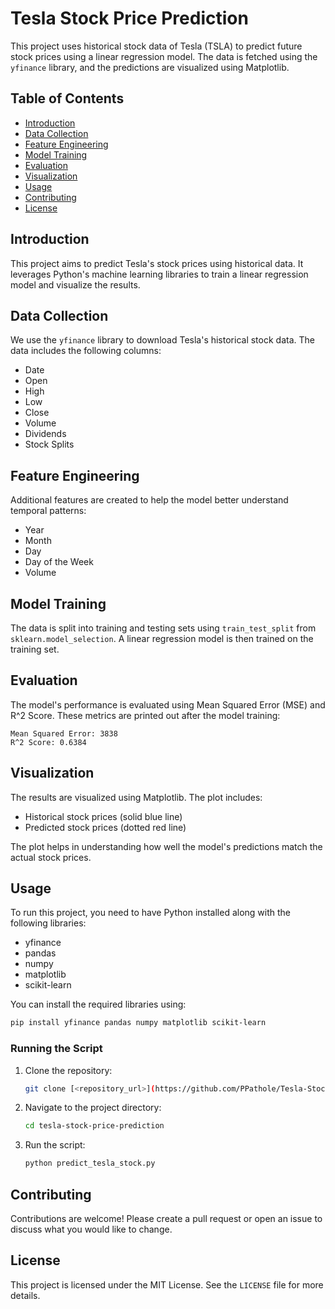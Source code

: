 # Tesla Stock Price Prediction

This project uses historical stock data of Tesla (TSLA) to predict future stock prices using a linear regression model. The data is fetched using the `yfinance` library, and the predictions are visualized using Matplotlib.

## Table of Contents

- [Introduction](#introduction)
- [Data Collection](#data-collection)
- [Feature Engineering](#feature-engineering)
- [Model Training](#model-training)
- [Evaluation](#evaluation)
- [Visualization](#visualization)
- [Usage](#usage)
- [Contributing](#contributing)
- [License](#license)

## Introduction

This project aims to predict Tesla's stock prices using historical data. It leverages Python's machine learning libraries to train a linear regression model and visualize the results.

## Data Collection

We use the `yfinance` library to download Tesla's historical stock data. The data includes the following columns:
- Date
- Open
- High
- Low
- Close
- Volume
- Dividends
- Stock Splits

## Feature Engineering

Additional features are created to help the model better understand temporal patterns:
- Year
- Month
- Day
- Day of the Week
- Volume

## Model Training

The data is split into training and testing sets using `train_test_split` from `sklearn.model_selection`. A linear regression model is then trained on the training set.

## Evaluation

The model's performance is evaluated using Mean Squared Error (MSE) and R^2 Score. These metrics are printed out after the model training:

```plaintext
Mean Squared Error: 3838
R^2 Score: 0.6384
```

## Visualization

The results are visualized using Matplotlib. The plot includes:
- Historical stock prices (solid blue line)
- Predicted stock prices (dotted red line)

The plot helps in understanding how well the model's predictions match the actual stock prices.

## Usage

To run this project, you need to have Python installed along with the following libraries:
- yfinance
- pandas
- numpy
- matplotlib
- scikit-learn

You can install the required libraries using:
```bash
pip install yfinance pandas numpy matplotlib scikit-learn
```

### Running the Script

1. Clone the repository:
    ```bash
    git clone [<repository_url>](https://github.com/PPathole/Tesla-Stock-Price-Forecast)
    ```
2. Navigate to the project directory:
    ```bash
    cd tesla-stock-price-prediction
    ```
3. Run the script:
    ```bash
    python predict_tesla_stock.py
    ```

## Contributing

Contributions are welcome! Please create a pull request or open an issue to discuss what you would like to change.

## License

This project is licensed under the MIT License. See the `LICENSE` file for more details.
